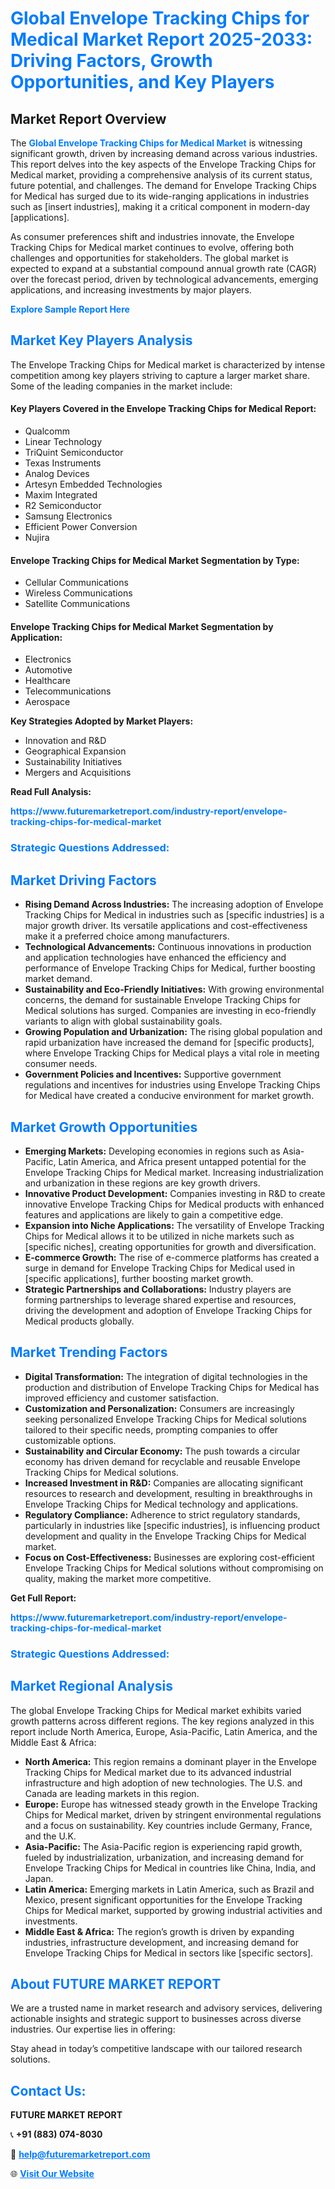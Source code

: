 <h1 style="color: #007BFF;">Global Envelope Tracking Chips for Medical Market Report 2025-2033: Driving Factors, Growth Opportunities, and Key Players</h1>

<section id="overview">
<h2>Market Report Overview</h2>
<p>The <a href="https://www.futuremarketreport.com/industry-report/envelope-tracking-chips-for-medical-market" style="color: #007BFF; text-decoration: none;"><strong>Global Envelope Tracking Chips for Medical Market</strong></a> is witnessing significant growth, driven by increasing demand across various industries. This report delves into the key aspects of the Envelope Tracking Chips for Medical market, providing a comprehensive analysis of its current status, future potential, and challenges. The demand for Envelope Tracking Chips for Medical has surged due to its wide-ranging applications in industries such as [insert industries], making it a critical component in modern-day [applications].</p>
<p>As consumer preferences shift and industries innovate, the Envelope Tracking Chips for Medical market continues to evolve, offering both challenges and opportunities for stakeholders. The global market is expected to expand at a substantial compound annual growth rate (CAGR) over the forecast period, driven by technological advancements, emerging applications, and increasing investments by major players.</p>
</section>

<section id="overview">
<p><a href="https://www.futuremarketreport.com/request-sample/reportId=76296" style="color: #007BFF; text-decoration: none;"><strong>Explore Sample Report Here</strong></a></p>
</section>

<section id="key-players">
<h2 style="color: #007BFF;">Market Key Players Analysis</h2>
<p>The Envelope Tracking Chips for Medical market is characterized by intense competition among key players striving to capture a larger market share. Some of the leading companies in the market include:</p>
<h4>Key Players Covered in the Envelope Tracking Chips for Medical Report:</h4>
<ul><li>Qualcomm</li><li>Linear Technology</li><li>TriQuint Semiconductor</li><li>Texas Instruments</li><li>Analog Devices</li><li>Artesyn Embedded Technologies</li><li>Maxim Integrated</li><li>R2 Semiconductor</li><li>Samsung Electronics</li><li>Efficient Power Conversion</li><li>Nujira</li></ul>
<h4>Envelope Tracking Chips for Medical Market Segmentation by Type:</h4>
<ul><li>Cellular Communications</li><li>Wireless Communications</li><li>Satellite Communications</li></ul>

<h4>Envelope Tracking Chips for Medical Market Segmentation by Application:</h4>
<ul><li>Electronics</li><li>Automotive</li><li>Healthcare</li><li>Telecommunications</li><li>Aerospace</li></ul>
<p><strong>Key Strategies Adopted by Market Players:</strong></p>
<ul>
<li>Innovation and R&D</li>
<li>Geographical Expansion</li>
<li>Sustainability Initiatives</li>
<li>Mergers and Acquisitions</li>
</ul>
</section>

<section>
<p><strong>Read Full Analysis: </strong></p><a href="https://www.futuremarketreport.com/industry-report/envelope-tracking-chips-for-medical-market" style="color: #007BFF; text-decoration: none;"><strong>https://www.futuremarketreport.com/industry-report/envelope-tracking-chips-for-medical-market</strong></a>
<h3 style="color: #007BFF;">Strategic Questions Addressed:</h3>
</section>

<section id="driving-factors">
<h2 style="color: #007BFF;">Market Driving Factors</h2>
<ul>
<li><strong>Rising Demand Across Industries:</strong> The increasing adoption of Envelope Tracking Chips for Medical in industries such as [specific industries] is a major growth driver. Its versatile applications and cost-effectiveness make it a preferred choice among manufacturers.</li>
<li><strong>Technological Advancements:</strong> Continuous innovations in production and application technologies have enhanced the efficiency and performance of Envelope Tracking Chips for Medical, further boosting market demand.</li>
<li><strong>Sustainability and Eco-Friendly Initiatives:</strong> With growing environmental concerns, the demand for sustainable Envelope Tracking Chips for Medical solutions has surged. Companies are investing in eco-friendly variants to align with global sustainability goals.</li>
<li><strong>Growing Population and Urbanization:</strong> The rising global population and rapid urbanization have increased the demand for [specific products], where Envelope Tracking Chips for Medical plays a vital role in meeting consumer needs.</li>
<li><strong>Government Policies and Incentives:</strong> Supportive government regulations and incentives for industries using Envelope Tracking Chips for Medical have created a conducive environment for market growth.</li>
</ul>
</section>

<section id="growth-opportunities">
<h2 style="color: #007BFF;">Market Growth Opportunities</h2>
<ul>
<li><strong>Emerging Markets:</strong> Developing economies in regions such as Asia-Pacific, Latin America, and Africa present untapped potential for the Envelope Tracking Chips for Medical market. Increasing industrialization and urbanization in these regions are key growth drivers.</li>
<li><strong>Innovative Product Development:</strong> Companies investing in R&D to create innovative Envelope Tracking Chips for Medical products with enhanced features and applications are likely to gain a competitive edge.</li>
<li><strong>Expansion into Niche Applications:</strong> The versatility of Envelope Tracking Chips for Medical allows it to be utilized in niche markets such as [specific niches], creating opportunities for growth and diversification.</li>
<li><strong>E-commerce Growth:</strong> The rise of e-commerce platforms has created a surge in demand for Envelope Tracking Chips for Medical used in [specific applications], further boosting market growth.</li>
<li><strong>Strategic Partnerships and Collaborations:</strong> Industry players are forming partnerships to leverage shared expertise and resources, driving the development and adoption of Envelope Tracking Chips for Medical products globally.</li>
</ul>
</section>

<section id="trending-factors">
<h2 style="color: #007BFF;">Market Trending Factors</h2>
<ul>
<li><strong>Digital Transformation:</strong> The integration of digital technologies in the production and distribution of Envelope Tracking Chips for Medical has improved efficiency and customer satisfaction.</li>
<li><strong>Customization and Personalization:</strong> Consumers are increasingly seeking personalized Envelope Tracking Chips for Medical solutions tailored to their specific needs, prompting companies to offer customizable options.</li>
<li><strong>Sustainability and Circular Economy:</strong> The push towards a circular economy has driven demand for recyclable and reusable Envelope Tracking Chips for Medical solutions.</li>
<li><strong>Increased Investment in R&D:</strong> Companies are allocating significant resources to research and development, resulting in breakthroughs in Envelope Tracking Chips for Medical technology and applications.</li>
<li><strong>Regulatory Compliance:</strong> Adherence to strict regulatory standards, particularly in industries like [specific industries], is influencing product development and quality in the Envelope Tracking Chips for Medical market.</li>
<li><strong>Focus on Cost-Effectiveness:</strong> Businesses are exploring cost-efficient Envelope Tracking Chips for Medical solutions without compromising on quality, making the market more competitive.</li>
</ul>
</section>

<section>
<p><strong>Get Full Report: </strong></p><a href="https://www.futuremarketreport.com/industry-report/envelope-tracking-chips-for-medical-market" style="color: #007BFF; text-decoration: none;"><strong>https://www.futuremarketreport.com/industry-report/envelope-tracking-chips-for-medical-market</strong></a>
<h3 style="color: #007BFF;">Strategic Questions Addressed:</h3>
</section>


<section id="regional-analysis">
<h2 style="color: #007BFF;">Market Regional Analysis</h2>
<p>The global Envelope Tracking Chips for Medical market exhibits varied growth patterns across different regions. The key regions analyzed in this report include North America, Europe, Asia-Pacific, Latin America, and the Middle East & Africa:</p>
<ul>
<li><strong>North America:</strong> This region remains a dominant player in the Envelope Tracking Chips for Medical market due to its advanced industrial infrastructure and high adoption of new technologies. The U.S. and Canada are leading markets in this region.</li>
<li><strong>Europe:</strong> Europe has witnessed steady growth in the Envelope Tracking Chips for Medical market, driven by stringent environmental regulations and a focus on sustainability. Key countries include Germany, France, and the U.K.</li>
<li><strong>Asia-Pacific:</strong> The Asia-Pacific region is experiencing rapid growth, fueled by industrialization, urbanization, and increasing demand for Envelope Tracking Chips for Medical in countries like China, India, and Japan.</li>
<li><strong>Latin America:</strong> Emerging markets in Latin America, such as Brazil and Mexico, present significant opportunities for the Envelope Tracking Chips for Medical market, supported by growing industrial activities and investments.</li>
<li><strong>Middle East & Africa:</strong> The region’s growth is driven by expanding industries, infrastructure development, and increasing demand for Envelope Tracking Chips for Medical in sectors like [specific sectors].</li>
</ul>
</section>

<footer>
<h2 style="color: #007BFF;">About FUTURE MARKET REPORT</h2>
<p>We are a trusted name in market research and advisory services, delivering actionable insights and strategic support to businesses across diverse industries. Our expertise lies in offering:</p>

<p>Stay ahead in today’s competitive landscape with our tailored research solutions.</p>

<h2 style="color: #007BFF;">Contact Us:</h2>
<p><strong>FUTURE MARKET REPORT</strong></p>
<p>📞 <strong>+91 (883) 074-8030</strong></p>
<p>📧 <strong><a href="mailto:help@futuremarketreport.com" style="color: #007BFF;">help@futuremarketreport.com</a></strong></p>
<p>🌐 <strong><a href="https://www.futuremarketreport.com/" style="color: #007BFF;">Visit Our Website</a></strong></p>
</footer>